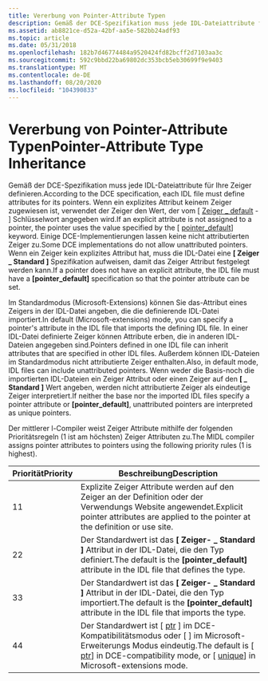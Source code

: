 ```yaml
---
title: Vererbung von Pointer-Attribute Typen
description: Gemäß der DCE-Spezifikation muss jede IDL-Dateiattribute für Ihre Zeiger definieren.
ms.assetid: ab8821ce-d52a-42bf-aa5e-582bb24adf93
ms.topic: article
ms.date: 05/31/2018
ms.openlocfilehash: 182b7d46774484a9520424fd82bcff2d7103aa3c
ms.sourcegitcommit: 592c9bbd22ba69802dc353bcb5eb30699f9e9403
ms.translationtype: MT
ms.contentlocale: de-DE
ms.lasthandoff: 08/20/2020
ms.locfileid: "104390833"
---
```

# <a name="pointer-attribute-type-inheritance"></a><span data-ttu-id="cd753-103">Vererbung von Pointer-Attribute Typen</span><span class="sxs-lookup"><span data-stu-id="cd753-103">Pointer-Attribute Type Inheritance</span></span>

<span data-ttu-id="cd753-104">Gemäß der DCE-Spezifikation muss jede IDL-Dateiattribute für Ihre Zeiger definieren.</span><span class="sxs-lookup"><span data-stu-id="cd753-104">According to the DCE specification, each IDL file must define attributes for its pointers.</span></span> <span data-ttu-id="cd753-105">Wenn ein explizites Attribut keinem Zeiger zugewiesen ist, verwendet der Zeiger den Wert, der vom \[ [Zeiger \_ default](/windows/desktop/Midl/pointer-default) - \] Schlüsselwort angegeben wird.</span><span class="sxs-lookup"><span data-stu-id="cd753-105">If an explicit attribute is not assigned to a pointer, the pointer uses the value specified by the \[ [pointer\_default](/windows/desktop/Midl/pointer-default)\] keyword.</span></span> <span data-ttu-id="cd753-106">Einige DCE-Implementierungen lassen keine nicht attributierten Zeiger zu.</span><span class="sxs-lookup"><span data-stu-id="cd753-106">Some DCE implementations do not allow unattributed pointers.</span></span> <span data-ttu-id="cd753-107">Wenn ein Zeiger kein explizites Attribut hat, muss die IDL-Datei eine **\[ Zeiger \_ Standard \]** Spezifikation aufweisen, damit das Zeiger Attribut festgelegt werden kann.</span><span class="sxs-lookup"><span data-stu-id="cd753-107">If a pointer does not have an explicit attribute, the IDL file must have a **\[pointer\_default\]** specification so that the pointer attribute can be set.</span></span>

<span data-ttu-id="cd753-108">Im Standardmodus (Microsoft-Extensions) können Sie das-Attribut eines Zeigers in der IDL-Datei angeben, die die definierende IDL-Datei importiert.</span><span class="sxs-lookup"><span data-stu-id="cd753-108">In default (Microsoft-extensions) mode, you can specify a pointer's attribute in the IDL file that imports the defining IDL file.</span></span> <span data-ttu-id="cd753-109">In einer IDL-Datei definierte Zeiger können Attribute erben, die in anderen IDL-Dateien angegeben sind.</span><span class="sxs-lookup"><span data-stu-id="cd753-109">Pointers defined in one IDL file can inherit attributes that are specified in other IDL files.</span></span> <span data-ttu-id="cd753-110">Außerdem können IDL-Dateien im Standardmodus nicht attributierte Zeiger enthalten.</span><span class="sxs-lookup"><span data-stu-id="cd753-110">Also, in default mode, IDL files can include unattributed pointers.</span></span> <span data-ttu-id="cd753-111">Wenn weder die Basis-noch die importierten IDL-Dateien ein Zeiger Attribut oder einen Zeiger auf den **\[ \_ Standard \]** Wert angeben, werden nicht attributierte Zeiger als eindeutige Zeiger interpretiert.</span><span class="sxs-lookup"><span data-stu-id="cd753-111">If neither the base nor the imported IDL files specify a pointer attribute or **\[pointer\_default\]**, unattributed pointers are interpreted as unique pointers.</span></span>

<span data-ttu-id="cd753-112">Der mittlerer l-Compiler weist Zeiger Attribute mithilfe der folgenden Prioritätsregeln (1 ist am höchsten) Zeiger Attributen zu.</span><span class="sxs-lookup"><span data-stu-id="cd753-112">The MIDL compiler assigns pointer attributes to pointers using the following priority rules (1 is highest).</span></span>



| <span data-ttu-id="cd753-113">Priorität</span><span class="sxs-lookup"><span data-stu-id="cd753-113">Priority</span></span> | <span data-ttu-id="cd753-114">Beschreibung</span><span class="sxs-lookup"><span data-stu-id="cd753-114">Description</span></span>                                                                                                                |
|----------|----------------------------------------------------------------------------------------------------------------------------|
| <span data-ttu-id="cd753-115">1</span><span class="sxs-lookup"><span data-stu-id="cd753-115">1</span></span>        | <span data-ttu-id="cd753-116">Explizite Zeiger Attribute werden auf den Zeiger an der Definition oder der Verwendungs Website angewendet.</span><span class="sxs-lookup"><span data-stu-id="cd753-116">Explicit pointer attributes are applied to the pointer at the definition or use site.</span></span>                                      |
| <span data-ttu-id="cd753-117">2</span><span class="sxs-lookup"><span data-stu-id="cd753-117">2</span></span>        | <span data-ttu-id="cd753-118">Der Standardwert ist das **\[ Zeiger- \_ Standard \]** Attribut in der IDL-Datei, die den Typ definiert.</span><span class="sxs-lookup"><span data-stu-id="cd753-118">The default is the **\[pointer\_default\]** attribute in the IDL file that defines the type.</span></span>                               |
| <span data-ttu-id="cd753-119">3</span><span class="sxs-lookup"><span data-stu-id="cd753-119">3</span></span>        | <span data-ttu-id="cd753-120">Der Standardwert ist das **\[ Zeiger- \_ Standard \]** Attribut in der IDL-Datei, die den Typ importiert.</span><span class="sxs-lookup"><span data-stu-id="cd753-120">The default is the **\[pointer\_default\]** attribute in the IDL file that imports the type.</span></span>                               |
| <span data-ttu-id="cd753-121">4</span><span class="sxs-lookup"><span data-stu-id="cd753-121">4</span></span>        | <span data-ttu-id="cd753-122">Der Standardwert ist \[ [ptr](/windows/desktop/Midl/ptr) \] im DCE-Kompatibilitätsmodus oder \[ [](/windows/desktop/Midl/unique) \] im Microsoft-Erweiterungs Modus eindeutig.</span><span class="sxs-lookup"><span data-stu-id="cd753-122">The default is \[ [ptr](/windows/desktop/Midl/ptr)\] in DCE-compatibility mode, or \[ [unique](/windows/desktop/Midl/unique)\] in Microsoft-extensions mode.</span></span> |



 

 

 